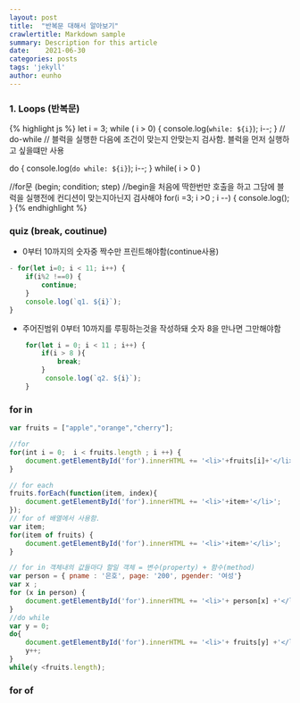 ```yaml
---
layout: post
title:  "반복문 대해서 알아보기"
crawlertitle: Markdown sample
summary: Description for this article
date:    2021-06-30
categories: posts
tags: 'jekyll'
author: eunho
---
```



### 1. Loops (반복문)

{% highlight js %}
let i = 3;
while ( i > 0) {
    console.log(`while: ${i}`);
    i--;
}
// do-while
// 블럭을 실행한 다음에 조건이 맞는지 안맞는지 검사함. 블럭을 먼저 실행하고 싶을떄만 사용

do {
    console.log(`do while: ${i}`);
    i--;
} while( i > 0 )

//for문 (begin; condition; step)
//begin을 처음에 딱한번만 호출을 하고 그담에 블럭을 실행전에 컨디션이 맞는지아닌지 검사해야
for(i =3; i >0 ; i --) {
    console.log();
}
{% endhighlight %}

### quiz (break, coutinue)
- 0부터 10까지의 숫자중 짝수만 프린트해야함(continue사용)
```javascript
- for(let i=0; i < 11; i++) {
    if(i%2 !==0) {
        continue;
    } 
    console.log(`q1. ${i}`);
}
```
- 주어진범위 0부터 10까지를 루핑하는것을 작성하돼 숫자 8을 만나면 그만해야함
```javascript
    for(let i = 0; i < 11 ; i++) {
        if(i > 8 ){
            break;
        }
         console.log(`q2. ${i}`);
    }

```
### for in
```javascript
var fruits = ["apple","orange","cherry"];

//for
for(int i = 0;  i < fruits.length ; i ++) {
    document.getElementById('for').innerHTML += '<li>'+fruits[i]+'</li>';
}

// for each
fruits.forEach(function(item, index){
    document.getElementById('for').innerHTML += '<li>'+item+'</li>';
});
// for of 배열에서 사용함.
var item;
for(item of fruits) {
    document.getElementById('for').innerHTML += '<li>'+item+'</li>';
}

// for in 객체내의 값들마다 할일 객체 = 변수(property) + 함수(method)
var person = { pname : '은호', page: '200', pgender: '여성'}
var x ;
for (x in person) {
    document.getElementById('for').innerHTML += '<li>'+ person[x] +'</li>';
}
//do while
var y = 0;
do{
    document.getElementById('for').innerHTML += '<li>'+ fruits[y] +'</li>';
    y++;
}
while(y <fruits.length);


```

### for of 